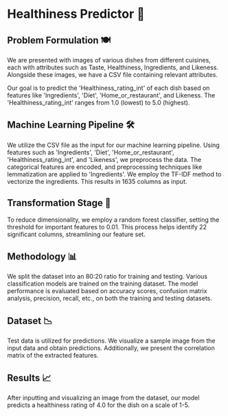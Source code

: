 # Healthiness Predictor 🥗

## Problem Formulation 🍽️
We are presented with images of various dishes from different cuisines, each with attributes such as Taste, Healthiness, Ingredients, and Likeness. Alongside these images, we have a CSV file containing relevant attributes.

Our goal is to predict the 'Healthiness_rating_int' of each dish based on features like 'Ingredients', 'Diet', 'Home_or_restaurant', and Likeness. The 'Healthiness_rating_int' ranges from 1.0 (lowest) to 5.0 (highest).

## Machine Learning Pipeline 🛠️
We utilize the CSV file as the input for our machine learning pipeline. Using features such as 'Ingredients', 'Diet', 'Home_or_restaurant', 'Healthiness_rating_int', and 'Likeness', we preprocess the data. The categorical features are encoded, and preprocessing techniques like lemmatization are applied to 'Ingredients'. We employ the TF-IDF method to vectorize the ingredients. This results in 1635 columns as input.

## Transformation Stage 🔄

To reduce dimensionality, we employ a random forest classifier, setting the threshold for important features to 0.01. This process helps identify 22 significant columns, streamlining our feature set.

## Methodology 📊
We split the dataset into an 80:20 ratio for training and testing. Various classification models are trained on the training dataset. The model performance is evaluated based on accuracy scores, confusion matrix analysis, precision, recall, etc., on both the training and testing datasets.

## Dataset 📉
Test data is utilized for predictions. We visualize a sample image from the input data and obtain predictions. Additionally, we present the correlation matrix of the extracted features.

## Results 📈
After inputting and visualizing an image from the dataset, our model predicts a healthiness rating of 4.0 for the dish on a scale of 1-5.

